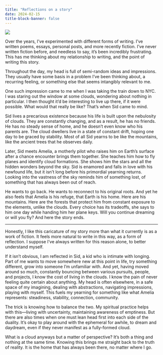 ```yaml
---
title: "Reflections on a story"
date: 2024-02-15
title-block-banner: false
---
```


![](https://substackcdn.com/image/fetch/w_1456,c_limit,f_webp,q_auto:good,fl_progressive:steep/https%3A%2F%2Fsubstack-post-media.s3.amazonaws.com%2Fpublic%2Fimages%2F6598873e-c2ef-47c3-9baf-3c5026b92026.heic)

Over the years, I’ve experimented with different forms of writing. I’ve written poems, essays, personal posts, and more recently fiction. I’ve never written fiction before, and needless to say, it’s been incredibly frustrating. This has me thinking about my relationship to writing, and the point of writing this story.

Throughout the day, my head is full of semi-random ideas and impressions. They usually have some basis in a problem I’ve been thinking about, a recurring feeling, or something else that seems intangibly relevant to me.

One such impression came to me when I was taking the train down to NYC. I was staring out the window at some clouds, wondering about nothing in particular. I then thought it’d be interesting to live up there, if it were possible. What would that really be like? That’s when Sid came to mind.

Sid lives a precarious existence because his life is built upon the nebulosity of clouds. They are constantly changing, and as a result, he has no friends. He has no steady sense of home, and he doesn’t even know who his parents are. The cloud dwellers live in a state of constant drift, hoping one day to be graced by stability. Most of all Sid yearns to be like the mountains, like the ancient trees that he observes daily.

Later, Sid meets Amelia, a motherly pilot who raises him on Earth’s surface after a chance encounter brings them together. She teaches him how to fly planes and identify cloud formations. She shows him the stars and all the hidden wonders beyond the sky. Sid is enamored and falls in love with his newfound life, but it isn’t long before his primordial yearning returns. Looking into the vastness of the sky reminds him of something lost, of something that has always been out of reach.

He wants to go back. He wants to reconnect to his original roots. And yet he also feels that Amelia is his refuge, that Earth is his home. Here are his mountains. Here are the forests that protect him from constant exposure to the elements, unlike the clouds. Every choice has its tradeoffs, she says to him one day while handing him her plane keys. Will you continue dreaming or will you fly? And here the story ends.

***

Honestly, I like this caricature of my story more than what it currently is as a work of fiction. It feels more natural to write in this way, as a form of reflection. I suppose I’ve always written for this reason alone, to better understand myself.

If it isn’t obvious, I am reflected in Sid, a kid who is intimate with longing. Part of me wants to move somewhere new at this point in life, try something different, grow into someone I’m unfamiliar with. And yet, having moved around so much, constantly bouncing between various pursuits, people, and projects, I know the cost of living in the clouds. I know the pain of never feeling quite certain about anything. My head is often elsewhere, in a safe space of my imagining, dealing with abstractions, navigating impressions, playing with myself. This fuels my yearning for something like what Amelia represents: steadiness, stability, connection, community.

The trick is knowing how to balance the two. My spiritual practice helps with this—living with uncertainty, maintaining awareness of emptiness. But there are also times when one must lean head first into each side of the duality. It’s okay to play around with the ephemeral for awhile, to dream and daydream, even if they never manifest as a fully-formed cloud.

What is a cloud anyways but a matter of perspective? It’s both a thing and nothing at the same time. Knowing this brings me straight back to the truth of reality. It is the home that has always been there, no matter where I go.
